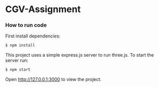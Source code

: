 # CGV-Assignment

### How to run code
First install dependencies:
```bash
$ npm install
```
This project uses a simple express.js server to run three.js. To start the server run:
```bash
$ npm start
```

Open http://127.0.0.1:3000 to view the project. 
